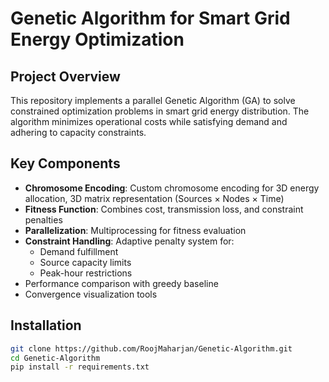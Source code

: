 # Genetic Algorithm for Smart Grid Energy Optimization

## Project Overview
This repository implements a parallel Genetic Algorithm (GA) to solve constrained optimization problems in smart grid energy distribution. The algorithm minimizes operational costs while satisfying demand and adhering to capacity constraints.

## Key Components
- **Chromosome Encoding**: Custom chromosome encoding for 3D energy allocation, 3D matrix representation (Sources × Nodes × Time)
- **Fitness Function**: Combines cost, transmission loss, and constraint penalties
- **Parallelization**: Multiprocessing for fitness evaluation
- **Constraint Handling**: Adaptive penalty system for:
  - Demand fulfillment
  - Source capacity limits
  - Peak-hour restrictions
-  Performance comparison with greedy baseline
-  Convergence visualization tools
  

## Installation
```bash
git clone https://github.com/RoojMaharjan/Genetic-Algorithm.git
cd Genetic-Algorithm
pip install -r requirements.txt
